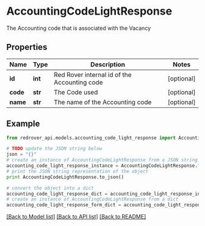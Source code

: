 # AccountingCodeLightResponse

The Accounting code that is associated with the Vacancy

## Properties

Name | Type | Description | Notes
------------ | ------------- | ------------- | -------------
**id** | **int** | Red Rover internal id of the Accounting code | [optional] 
**code** | **str** | The Code used | [optional] 
**name** | **str** | The name of the Accounting code | [optional] 

## Example

```python
from redrover_api.models.accounting_code_light_response import AccountingCodeLightResponse

# TODO update the JSON string below
json = "{}"
# create an instance of AccountingCodeLightResponse from a JSON string
accounting_code_light_response_instance = AccountingCodeLightResponse.from_json(json)
# print the JSON string representation of the object
print AccountingCodeLightResponse.to_json()

# convert the object into a dict
accounting_code_light_response_dict = accounting_code_light_response_instance.to_dict()
# create an instance of AccountingCodeLightResponse from a dict
accounting_code_light_response_form_dict = accounting_code_light_response.from_dict(accounting_code_light_response_dict)
```
[[Back to Model list]](../README.md#documentation-for-models) [[Back to API list]](../README.md#documentation-for-api-endpoints) [[Back to README]](../README.md)


